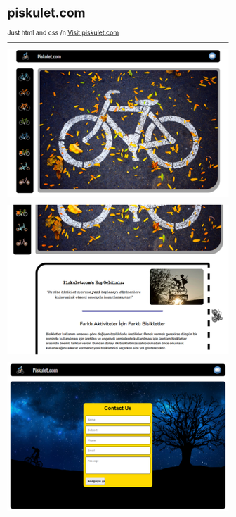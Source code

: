 # piskulet.com
Just html and css /n
<a href="https://orhns.github.io/piskulet.com/">Visit piskulet.com</a> 
<hr>
<p align="center">
  <img src="piskulet.com_ss/1.png" width="600" title="hover text">
</p>
<p align="center">
  <img src="piskulet.com_ss/2.png" width="600" alt="accessibility text">
</p>
<p align="center">
  <img src="piskulet.com_ss/3.png" width="600" alt="accessibility text">
</p>
